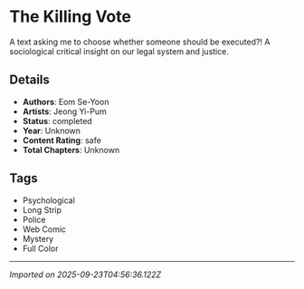 # The Killing Vote

A text asking me to choose whether someone should be executed?! A sociological critical insight on our legal system and justice.

## Details
- **Authors**: Eom Se-Yoon
- **Artists**: Jeong Yi-Pum
- **Status**: completed
- **Year**: Unknown
- **Content Rating**: safe
- **Total Chapters**: Unknown

## Tags
- Psychological
- Long Strip
- Police
- Web Comic
- Mystery
- Full Color

---
*Imported on 2025-09-23T04:56:36.122Z*
